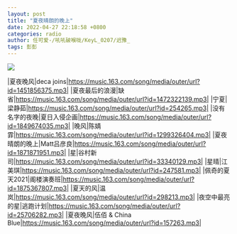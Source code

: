 ```yaml
---
layout: post
title: "夏夜晴朗的晚上"
date: 2022-04-27 22:18:58 +0800
categories: radio
author: 任可爱-/吼吼破喉咙/KeyL_0207/迟豫_
tags: 彭彭
---
```

![]({{site.baseurl}}/images/cover_20220427.jpg)

|夏夜晚风|deca joins|https://music.163.com/song/media/outer/url?id=1451856375.mp3|
|夏夜最后的浪漫|缺省|https://music.163.com/song/media/outer/url?id=1472322139.mp3|
|宁夏|梁静茹|https://music.163.com/song/media/outer/url?id=254265.mp3|
|没有名字的夜晚|夏日入侵企画|https://music.163.com/song/media/outer/url?id=1849674035.mp3|
|晚风|陈婧霏|https://music.163.com/song/media/outer/url?id=1299326404.mp3|
|夏夜晴朗的晚上|Matt吕彦良|https://music.163.com/song/media/outer/url?id=1871871951.mp3|
|星|谷村新司|https://music.163.com/song/media/outer/url?id=33340129.mp3|
|星晴|江美琪|https://music.163.com/song/media/outer/url?id=247581.mp3|
|佩奇的夏天2021|阁楼演奏班|https://music.163.com/song/media/outer/url?id=1875367807.mp3|
|夏天的风|温岚|https://music.163.com/song/media/outer/url?id=298213.mp3|
|夜空中最亮的星|逃跑计划|https://music.163.com/song/media/outer/url?id=25706282.mp3|
|夏夜晚风|伍佰 & China Blue|https://music.163.com/song/media/outer/url?id=157263.mp3|

